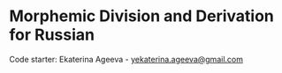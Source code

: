 Morphemic Division and Derivation for Russian
==============================

Code starter:
Ekaterina Ageeva -  yekaterina.ageeva@gmail.com
